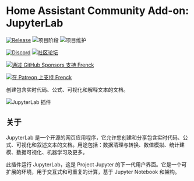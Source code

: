 # Home Assistant Community Add-on: JupyterLab

[![Release][release-shield]][release] ![项目阶段][project-stage-shield] ![项目维护][maintenance-shield]

[![Discord][discord-shield]][discord] [![社区论坛][forum-shield]][forum]

[![通过 GitHub Sponsors 支持 Frenck][github-sponsors-shield]][github-sponsors]

[![在 Patreon 上支持 Frenck][patreon-shield]][patreon]

创建包含实时代码、公式、可视化和解释文本的文档。

![JupyterLab 插件][screenshot]

## 关于

JupyterLab 是一个开源的网页应用程序，它允许您创建和分享包含实时代码、公式、可视化和叙述文本的文档。用途包括：数据清理与转换、数值模拟、统计建模、数据可视化、机器学习及更多。

此插件运行 JupyterLab，这是 Project Jupyter 的下一代用户界面。它是一个可扩展的环境，用于交互式和可重复的计算，基于 Jupyter Notebook 和架构。

[discord-shield]: https://img.shields.io/discord/478094546522079232.svg
[discord]: https://discord.me/hassioaddons
[forum-shield]: https://img.shields.io/badge/community-forum-brightgreen.svg
[forum]: https://community.home-assistant.io/t/home-assistant-community-add-on-jupyterlab-lite/87337?u=frenck
[github-sponsors-shield]: https://frenck.dev/wp-content/uploads/2019/12/github_sponsor.png
[github-sponsors]: https://github.com/sponsors/frenck
[maintenance-shield]: https://img.shields.io/maintenance/yes/2025.svg
[patreon-shield]: https://frenck.dev/wp-content/uploads/2019/12/patreon.png
[patreon]: https://www.patreon.com/frenck
[project-stage-shield]: https://img.shields.io/badge/project%20stage-experimental-yellow.svg
[release-shield]: https://img.shields.io/badge/version-v0.15.11-blue.svg
[release]: https://github.com/hassio-addons/addon-jupyterlab/tree/v0.15.11
[screenshot]: https://github.com/hassio-addons/addon-jupyterlab/raw/main/images/screenshot.png